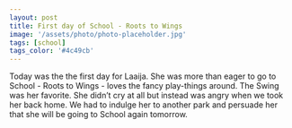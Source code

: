 ```yaml
---
layout: post
title: First day of School - Roots to Wings
image: '/assets/photo/photo-placeholder.jpg'
tags: [school]
tags_color: '#4c49cb'
---
```


Today was the the first day for Laaija. She was more than eager to go to School  - Roots to Wings - loves the fancy play-things around. The Swing was her favorite. She didn’t cry at all but instead was angry when we took her back home. We had to indulge her to another park and persuade her that she will be going to School again tomorrow.

